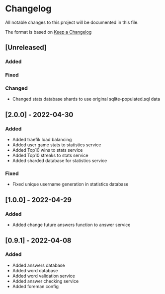 # Changelog

All notable changes to this project will be documented in this file.

The format is based on [Keep a Changelog](https://keepachangelog.com/en/1.0.0/)

## [Unreleased]

### Added

### Fixed

### Changed

- Changed stats database shards to use original sqlite-populated.sql data

## [2.0.0] - 2022-04-30

### Added

- Added traefik load balancing
- Added user game stats to statistics service
- Added Top10 wins to stats service
- Added Top10 streaks to stats service
- Added sharded database for statistics service

### Fixed

- Fixed unique username generation in statistics database

## [1.0.0] - 2022-04-29

### Added

- Added change future answers function to answer service

## [0.9.1] - 2022-04-08

### Added

- Added answers database
- Added word database
- Added word validation service
- Added answer checking service
- Added foreman config
